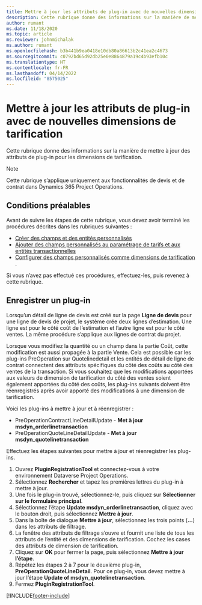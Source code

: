 ```yaml
---
title: Mettre à jour les attributs de plug-in avec de nouvelles dimensions de tarification
description: Cette rubrique donne des informations sur la manière de mettre à jour des attributs de plug-in pour les dimensions de tarification.
author: rumant
ms.date: 11/18/2020
ms.topic: article
ms.reviewer: johnmichalak
ms.author: rumant
ms.openlocfilehash: b3b441b9ea0418e10db80a86613b2c41ea2c4673
ms.sourcegitcommit: c0792bd65d92db25e0e8864879a19c4b93efb10c
ms.translationtype: HT
ms.contentlocale: fr-FR
ms.lasthandoff: 04/14/2022
ms.locfileid: "8575025"
---
```

# <a name="update-plug-in-attributes-with-new-pricing-dimensions"></a>Mettre à jour les attributs de plug-in avec de nouvelles dimensions de tarification

Cette rubrique donne des informations sur la manière de mettre à jour des attributs de plug-in pour les dimensions de tarification.

> [!NOTE]
> Cette rubrique s’applique uniquement aux fonctionnalités de devis et de contrat dans Dynamics 365 Project Operations.

## <a name="prerequisites"></a>Conditions préalables
Avant de suivre les étapes de cette rubrique, vous devez avoir terminé les procédures décrites dans les rubriques suivantes :

  - [Créer des champs et des entités personnalisés](create-custom-fields-entities-pricing-dimensions.md) 
  - [Ajouter des champs personnalisés au paramétrage de tarifs et aux entités transactionnelles ](add-custom-fields-price-setup-transactional-entities.md)
  - [Configurer des champs personnalisés comme dimensions de tarification ](set-up-custom-fields-pricing-dimensions.md). 
  
Si vous n’avez pas effectué ces procédures, effectuez-les, puis revenez à cette rubrique.

## <a name="register-a-plug-in"></a>Enregistrer un plug-in
Lorsqu’un détail de ligne de devis est créé sur la page **Ligne de devis** pour une ligne de devis de projet, le système crée deux lignes d’estimation. Une ligne est pour le côté coût de l’estimation et l’autre ligne est pour le côté ventes. La même procédure s’applique aux lignes de contrat du projet.

Lorsque vous modifiez la quantité ou un champ dans la partie Coût, cette modification est aussi propagée à la partie Vente. Cela est possible car les plug-ins PreOperation sur Quotelinedetail et les entités de détail de ligne de contrat connectent des attributs spécifiques du côté des coûts au côté des ventes de la transaction. Si vous souhaitez que les modifications apportées aux valeurs de dimension de tarification du côté des ventes soient également apportées du côté des coûts, les plug-ins suivants doivent être réenregistrés après avoir apporté des modifications à une dimension de tarification.

Voici les plug-ins à mettre à jour et à réenregistrer :

- PreOperationContractLineDetailUpdate - **Met à jour msdyn_orderlinetransaction**
- PreOperationQuoteLineDetailUpdate - **Met à jour msdyn_quotelinetransaction**

Effectuez les étapes suivantes pour mettre à jour et réenregistrer les plug-ins.

1. Ouvrez **PluginRegistrationTool** et connectez-vous à votre environnement Dataverse Project Operations.
2. Sélectionnez **Rechercher** et tapez les premières lettres du plug-in à mettre à jour.
3. Une fois le plug-in trouvé, sélectionnez-le, puis cliquez sur **Sélectionner sur le formulaire principal**.
4. Sélectionnez l’étape **Update msdyn_orderlinetransaction**, cliquez avec le bouton droit, puis sélectionnez **Mettre à jour**.
5. Dans la boîte de dialogue **Mettre à jour**, sélectionnez les trois points (**...**) dans les attributs de filtrage.
6. La fenêtre des attributs de filtrage s’ouvre et fournit une liste de tous les attributs de l’entité et des dimensions de tarification. Cochez les cases des attributs de dimension de tarification.
7. Cliquez sur **OK** pour fermer la page, puis sélectionnez **Mettre à jour l’étape**.
8. Répétez les étapes 2 à 7 pour le deuxième plug-in, **PreOperationQuoteLineDetail**. Pour ce plug-in, vous devez mettre à jour l’étape **Update of msdyn_quotelinetransaction**.
9. Fermez **PluginRegistrationTool**.


[!INCLUDE[footer-include](../includes/footer-banner.md)]